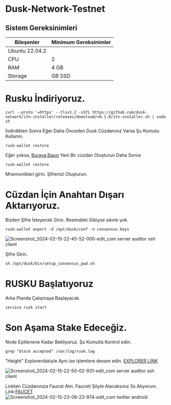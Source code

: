 # Dusk-Network-Testnet

## Sistem Gereksinimleri
| Bileşenler | Minimum Gereksinimler | 
| ------------ | ------------ |
| Ubuntu 22.04.2 |
| CPU |	2 |
| RAM	| 4 GB |
| Storage	|  GB SSD |

# Rusku İndiriyoruz.

```
curl --proto '=https' --tlsv1.2 -sSfL https://github.com/dusk-network/itn-installer/releases/download/v0.1.0/itn-installer.sh | sudo sh
```

İndirdikten Sonra Eğer Daha Önceden Dusk Cüzdanınız Varsa Şu Komutu Kullanın.

```
rusk-wallet restore
```

Eğer yoksa, [Buraya Basın](https://wallet.dusk.network/setup/)
Yeni Bir cüzdan Oluşturun Daha Sonra

```
rusk-wallet restore
```

Mnemonikleri girin. Şifrenizi Oluşturun.

# Cüzdan İçin Anahtarı Dışarı Aktarıyoruz. 
Bizden Şifre İsteyecek Girin.
Resimdeki Gibiyse sıkıntı yok.

```
rusk-wallet export -d /opt/dusk/conf -n consensus.keys
```

![Screenshot_2024-02-15-22-45-52-000-edit_com server auditor ssh client](https://github.com/tuncgs52/Dusk-Network-Testnet/assets/80161670/7d5a2823-6d64-4e30-bbec-d506f85bfca8)

Şifre Girin.

```
sh /opt/dusk/bin/setup_consensus_pwd.sh
```


# RUSKU Başlatıyoruz

Arka Planda Çalışmaya Başlayacak.

```
service rusk start
```

# Son Aşama Stake Edeceğiz.

Node Eşitlenene Kadar Bekliyoruz. Şu Komutla Kontrol edin.

```
grep "block accepted" /var/log/rusk.log
```

"Height" Explorerdakiyle Aynı ise işlemlere devam edin.
[EXPLORER LİNK](https://explorer.dusk.network/)

![Screenshot_2024-02-15-22-50-02-931-edit_com server auditor ssh client](https://github.com/tuncgs52/Dusk-Network-Testnet/assets/80161670/db278e2d-d332-4042-92c6-34f4a4e9c8ef)

Linkten Cüzdanınıza Faucet Alın.
Fauceti Şöyle Alacaksınız Ss Atıyorum.
Link:[FAUCET](https://faucet.dusk.network/#)
![Screenshot_2024-02-15-23-08-23-974-edit_com twitter android](https://github.com/tuncgs52/Dusk-Network-Testnet/assets/80161670/a4f87cf3-ffc3-4887-b49a-a3b0dc7b365a)




